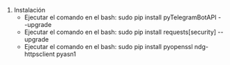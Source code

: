 1. Instalación
    - Ejecutar el comando en el bash: sudo pip install pyTelegramBotAPI --upgrade
    - Ejecutar el comando en el bash: sudo pip install requests[security] --upgrade
    - Ejecutar el comando en el bash: sudo pip install pyopenssl ndg-httpsclient pyasn1